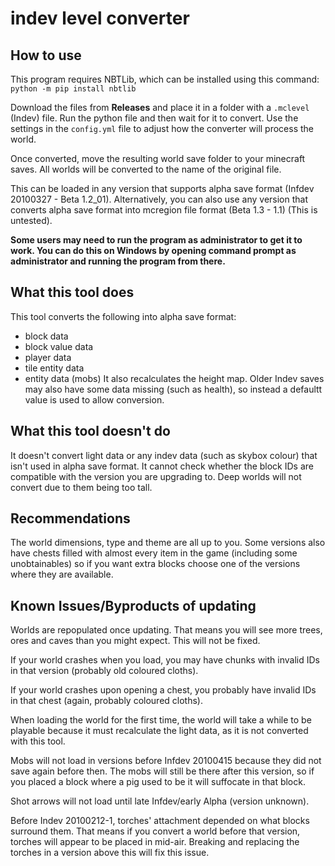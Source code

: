 # indev level converter

## How to use
This program requires NBTLib, which can be installed using this command: `python -m pip install nbtlib`

Download the files from **Releases** and place it in a folder with a `.mclevel` (Indev) file. Run the python file and then wait for it to convert. Use the settings in the `config.yml` file to adjust how the converter will process the world.

Once converted, move the resulting world save folder to your minecraft saves. All worlds will be converted to the name of the original file. 

This can be loaded in any version that supports alpha save format (Infdev 20100327 - Beta 1.2_01).
Alternatively, you can also use any version that converts alpha save format into mcregion file format (Beta 1.3 - 1.1) (This is untested). 

**Some users may need to run the program as administrator to get it to work. You can do this on Windows by opening command prompt as administrator and running the program from there.**

## What this tool does
This tool converts the following into alpha save format:
* block data
* block value data
* player data
* tile entity data 
* entity data (mobs)
It also recalculates the height map.
Older Indev saves may also have some data missing (such as health), so instead a defaultt value is used to allow conversion.

## What this tool doesn't do
It doesn't convert light data or any indev data (such as skybox colour) that isn't used in alpha save format.
It cannot check whether the block IDs are compatible with the version you are upgrading to.
Deep worlds will not convert due to them being too tall.

## Recommendations
The world dimensions, type and theme are all up to you.
Some versions also have chests filled with almost every item in the game (including some unobtainables) so if you want extra blocks choose one of the versions where they are available.

## Known Issues/Byproducts of updating
Worlds are repopulated once updating. That means you will see more trees, ores and caves than you might expect. This will not be fixed.

If your world crashes when you load, you may have chunks with invalid IDs in that version (probably old coloured cloths).

If your world crashes upon opening a chest, you probably have invalid IDs in that chest (again, probably coloured cloths).

When loading the world for the first time, the world will take a while to be playable because it must recalculate the light data, as it is not converted with this tool.

Mobs will not load in versions before Infdev 20100415 because they did not save again before then. The mobs will still be there after this version, so if you placed a block where a pig used to be it will suffocate in that block.

Shot arrows will not load until late Infdev/early Alpha (version unknown).

Before Indev 20100212-1, torches' attachment depended on what blocks surround them. That means if you convert a world before that version, torches will appear to be placed in mid-air. Breaking and replacing the torches in a version above this will fix this issue.
